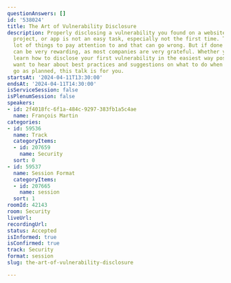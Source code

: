 ```yaml
---
questionAnswers: []
id: '538024'
title: The Art of Vulnerability Disclosure
description: Properly disclosing a vulnerability you found on a website, open source
  project, or app is not an easy task, especially not the first time. There are a
  lot of things to pay attention to and that can go wrong. But if done properly, it
  can be very rewarding, as most companies are very grateful. Whether you want to
  learn how to disclose your first vulnerability in the easiest way possible, or you
  want to hear about best practices and suggestions on what to do when things do not
  go as planned, this talk is for you.
startsAt: '2024-04-11T13:30:00'
endsAt: '2024-04-11T14:30:00'
isServiceSession: false
isPlenumSession: false
speakers:
- id: 2f4018fc-6f1a-484c-9297-383fb1a5c4ae
  name: François Martin
categories:
- id: 59536
  name: Track
  categoryItems:
  - id: 207659
    name: Security
  sort: 0
- id: 59537
  name: Session Format
  categoryItems:
  - id: 207665
    name: session
  sort: 1
roomId: 42143
room: Security
liveUrl: 
recordingUrl: 
status: Accepted
isInformed: true
isConfirmed: true
track: Security
format: session
slug: the-art-of-vulnerability-disclosure

---
```

